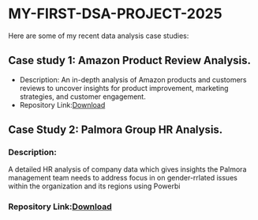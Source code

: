 # MY-FIRST-DSA-PROJECT-2025
Here are some of my recent data analysis case studies: 

## Case study 1: Amazon Product Review Analysis.
- Description: 
An in-depth analysis of Amazon products and customers reviews to uncover insights for product improvement, marketing strategies, and customer engagement.
- Repository Link:[Download](https://github.com/Hikmat21/Amazon-Products-Review) 
## Case Study 2: Palmora Group HR Analysis.
### Description:
A detailed HR analysis of company data which gives insights the Palmora management team needs to address focus in on gender-rrlated issues within the organization and its regions using Powerbi
### Repository Link:[Download](https://github.com/Hikmat21/PALMORA-GROUP-HR-ANALYSIS/bl)




